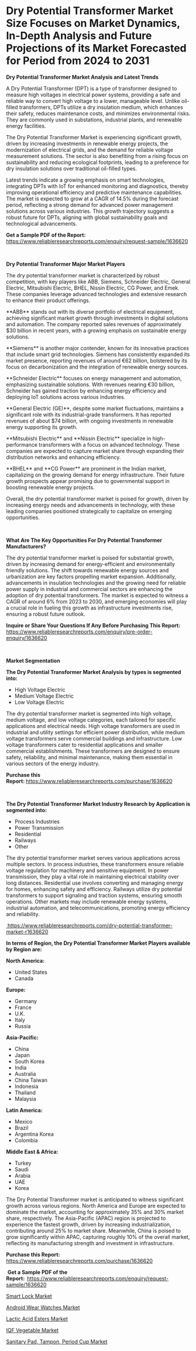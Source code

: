 <p><h1>Dry Potential Transformer Market Size Focuses on Market Dynamics, In-Depth Analysis and Future Projections of its Market Forecasted for Period from 2024 to 2031</h1></p><p><strong>Dry Potential Transformer Market Analysis and Latest Trends</strong></p>
<p><p>A Dry Potential Transformer (DPT) is a type of transformer designed to measure high voltages in electrical power systems, providing a safe and reliable way to convert high voltage to a lower, manageable level. Unlike oil-filled transformers, DPTs utilize a dry insulation medium, which enhances their safety, reduces maintenance costs, and minimizes environmental risks. They are commonly used in substations, industrial plants, and renewable energy facilities.</p><p>The Dry Potential Transformer Market is experiencing significant growth, driven by increasing investments in renewable energy projects, the modernization of electrical grids, and the demand for reliable voltage measurement solutions. The sector is also benefiting from a rising focus on sustainability and reducing ecological footprints, leading to a preference for dry insulation solutions over traditional oil-filled types. </p><p>Latest trends indicate a growing emphasis on smart technologies, integrating DPTs with IoT for enhanced monitoring and diagnostics, thereby improving operational efficiency and predictive maintenance capabilities. The market is expected to grow at a CAGR of 14.5% during the forecast period, reflecting a strong demand for advanced power management solutions across various industries. This growth trajectory suggests a robust future for DPTs, aligning with global sustainability goals and technological advancements.</p></p>
<p><strong>Get a Sample PDF of the Report:&nbsp;</strong> <a href="https://www.reliableresearchreports.com/enquiry/request-sample/1636620">https://www.reliableresearchreports.com/enquiry/request-sample/1636620</a></p>
<p>&nbsp;</p>
<p><strong>Dry Potential Transformer Major Market Players</strong></p>
<p><p>The dry potential transformer market is characterized by robust competition, with key players like ABB, Siemens, Schneider Electric, General Electric, Mitsubishi Electric, BHEL, Nissin Electric, CG Power, and Emek. These companies leverage advanced technologies and extensive research to enhance their product offerings.</p><p>**ABB** stands out with its diverse portfolio of electrical equipment, achieving significant market growth through investments in digital solutions and automation. The company reported sales revenues of approximately $30 billion in recent years, with a growing emphasis on sustainable energy solutions.</p><p>**Siemens** is another major contender, known for its innovative practices that include smart grid technologies. Siemens has consistently expanded its market presence, reporting revenues of around €62 billion, bolstered by its focus on decarbonization and the integration of renewable energy sources.</p><p>**Schneider Electric** focuses on energy management and automation, emphasizing sustainable solutions. With revenues nearing €30 billion, Schneider has gained traction by enhancing energy efficiency and deploying IoT solutions across various industries.</p><p>**General Electric (GE)**, despite some market fluctuations, maintains a significant role with its industrial-grade transformers. It has reported revenues of about $74 billion, with ongoing investments in renewable energy supporting its growth.</p><p>**Mitsubishi Electric** and **Nissin Electric** specialize in high-performance transformers with a focus on advanced technology. These companies are expected to capture market share through expanding their distribution networks and enhancing efficiency.</p><p>**BHEL** and **CG Power** are prominent in the Indian market, capitalizing on the growing demand for energy infrastructure. Their future growth prospects appear promising due to governmental support in boosting renewable energy projects.</p><p>Overall, the dry potential transformer market is poised for growth, driven by increasing energy needs and advancements in technology, with these leading companies positioned strategically to capitalize on emerging opportunities.</p></p>
<p>&nbsp;</p>
<p><strong>What Are The Key Opportunities For Dry Potential Transformer Manufacturers?</strong></p>
<p><p>The dry potential transformer market is poised for substantial growth, driven by increasing demand for energy-efficient and environmentally friendly solutions. The shift towards renewable energy sources and urbanization are key factors propelling market expansion. Additionally, advancements in insulation technologies and the growing need for reliable power supply in industrial and commercial sectors are enhancing the adoption of dry potential transformers. The market is expected to witness a CAGR of around 6% from 2023 to 2030, and emerging economies will play a crucial role in fueling this growth as infrastructure investments rise, ensuring a robust future outlook.</p></p>
<p><strong>Inquire or Share Your Questions If Any Before Purchasing This Report:</strong> <a href="https://www.reliableresearchreports.com/enquiry/pre-order-enquiry/1636620">https://www.reliableresearchreports.com/enquiry/pre-order-enquiry/1636620</a></p>
<p>&nbsp;</p>
<p><strong>Market Segmentation</strong></p>
<p><strong>The Dry Potential Transformer Market Analysis by types is segmented into:</strong></p>
<p><ul><li>High Voltage Electric</li><li>Medium Voltage Electric</li><li>Low Voltage Electric</li></ul></p>
<p><p>The dry potential transformer market is segmented into high voltage, medium voltage, and low voltage categories, each tailored for specific applications and electrical needs. High voltage transformers are used in industrial and utility settings for efficient power distribution, while medium voltage transformers serve commercial buildings and infrastructure. Low voltage transformers cater to residential applications and smaller commercial establishments. These transformers are designed to ensure safety, reliability, and minimal maintenance, making them essential in various sectors of the energy industry.</p></p>
<p><strong>Purchase this Report:&nbsp;</strong><a href="https://www.reliableresearchreports.com/purchase/1636620">https://www.reliableresearchreports.com/purchase/1636620</a></p>
<p>&nbsp;</p>
<p><strong>The Dry Potential Transformer Market Industry Research by Application is segmented into:</strong></p>
<p><ul><li>Process Industries</li><li>Power Transmission</li><li>Residential</li><li>Railways</li><li>Other</li></ul></p>
<p><p>The dry potential transformer market serves various applications across multiple sectors. In process industries, these transformers ensure reliable voltage regulation for machinery and sensitive equipment. In power transmission, they play a vital role in maintaining electrical stability over long distances. Residential use involves converting and managing energy for homes, enhancing safety and efficiency. Railways utilize dry potential transformers to support signaling and traction systems, ensuring smooth operations. Other markets may include renewable energy systems, industrial automation, and telecommunications, promoting energy efficiency and reliability.</p></p>
<p><a href="https://www.reliableresearchreports.com/dry-potential-transformer-market-r1636620">&nbsp;https://www.reliableresearchreports.com/dry-potential-transformer-market-r1636620</a></p>
<p><strong>In terms of Region, the Dry Potential Transformer Market Players available by Region are:</strong></p>
<p>
    <p> <strong> North America: </strong>
        <ul>
            <li>United States</li>
            <li>Canada</li>
        </ul>
        </p> 
    <p> <strong> Europe: </strong>
        <ul>
            <li>Germany</li>
            <li>France</li>
            <li>U.K.</li>
            <li>Italy</li>
            <li>Russia</li>
        </ul>
        </p> 
    <p> <strong> Asia-Pacific: </strong>
        <ul>
            <li>China</li>
            <li>Japan</li>
            <li>South Korea</li>
            <li>India</li>
            <li>Australia</li>
            <li>China Taiwan</li>
            <li>Indonesia</li>
            <li>Thailand</li>
            <li>Malaysia</li>
        </ul>
        </p> 
    <p> <strong> Latin America: </strong>
        <ul>
            <li>Mexico</li>
            <li>Brazil</li>
            <li>Argentina Korea</li>
            <li>Colombia</li>
        </ul>
        </p> 
    <p> <strong> Middle East & Africa: </strong>
        <ul>
            <li>Turkey</li>
            <li>Saudi</li>
            <li>Arabia</li>
            <li>UAE</li>
            <li>Korea</li>
        </ul>
    </p>
    </p>
<p><p>The Dry Potential Transformer market is anticipated to witness significant growth across various regions. North America and Europe are expected to dominate the market, accounting for approximately 35% and 30% market share, respectively. The Asia-Pacific (APAC) region is projected to experience the fastest growth, driven by increasing industrialization, contributing around 25% to market share. Meanwhile, China is poised to grow significantly within APAC, capturing roughly 10% of the overall market, reflecting its manufacturing strength and investment in infrastructure.</p></p>
<p><strong>Purchase this Report: </strong><a href="https://www.reliableresearchreports.com/purchase/1636620">https://www.reliableresearchreports.com/purchase/1636620</a></p>
<p>&nbsp;<strong>Get a Sample PDF of the Report:&nbsp;&nbsp;</strong><a href="https://www.reliableresearchreports.com/enquiry/request-sample/1636620">https://www.reliableresearchreports.com/enquiry/request-sample/1636620</a></p>
<p><strong></strong></p>
<p><p><a href="https://issuu.com/reportprime-2/docs/smart-lock-market-size-2030.pptx_59d583b4c42bfe">Smart Lock Market</a></p><p><a href="https://issuu.com/reportprime-2/docs/android-wear-watches-market-size-20_af017d5c670209">Android Wear Watches Market</a></p><p><a href="https://www.linkedin.com/pulse/market-trends-global-lactic-acid-esters-forecast-analysis-bjroe?trackingId=pB6wWTLYSgyPTFJ00SkDuA%3D%3D">Lactic Acid Esters Market</a></p><p><a href="https://www.linkedin.com/pulse/iqf-vegetable-market-size-share-analysis-growth-trends-forecast-qnwoe?trackingId=tP4xyV92QkS4heXKF1KObA%3D%3D">IQF Vegetable Market</a></p><p><a href="https://medium.com/@arirfnd43_89799/what-are-the-growth-opportunities-and-challenges-in-the-sanitary-pad-tampon-period-cup-market-b61a97b3a612">Sanitary Pad, Tampon, Period Cup Market</a></p></p>